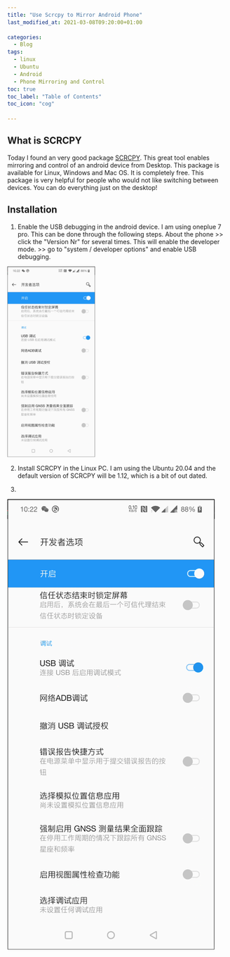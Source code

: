 ```yaml
---
title: "Use Scrcpy to Mirror Android Phone"
last_modified_at: 2021-03-08T09:20:00+01:00

categories:
  - Blog
tags:
  - linux
  - Ubuntu
  - Android
  - Phone Mirroring and Control
toc: true
toc_label: "Table of Contents"
toc_icon: "cog"

---
```


## What is SCRCPY
Today I found an very good package [SCRCPY](https://github.com/Genymobile/scrcpy). This great tool enables mirroring and control of an android device from Desktop. This package is available for Linux, Windows and Mac OS. It is completely free. This package is very helpful for people who would not like switching between devices. You can do everything just on the desktop! 

## Installation
1. Enable the USB debugging in the android device. I am using oneplue 7 pro. This can be done through the following steps.  About the phone >> click the "Version Nr" for several times. This will enable the developer mode. >> go to "system / developer options" and enable USB debugging. <br>

<img src="assets/images/usb_debug.png" alt="usb_debug" width="200"/>

2. Install SCRCPY in the Linux PC. I am using the Ubuntu 20.04 and the default version of SCRCPY will be 1.12, which is a bit of out dated. 

3. 

![usb_debug](/assets/images/usb_debug.png)